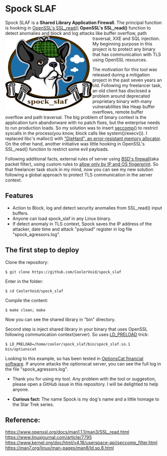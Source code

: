 # Spock SLAF 
Spock SLAF is a **Shared Library Application Firewall**. The principal function is hooking in [OpenSSL's SSL_read()](https://www.openssl.org/docs/man1.1.1/man3/SSL_read.html)
 **OpenSSL's SSL_read()** function to detect anomalies and block and log attacks like buffer overflow, path traversal, XXE and SQL injection. 
<img align="left" width="280" height="240" src="https://github.com/CoolerVoid/spock_slaf/blob/main/doc/spock_slaf_logo.png">
My beginning purpose in this project is to protect any binary that has communication with TLS using OpenSSL resources. 

The motivation for this tool was released during a mitigation project in the past seven years an old. Following my freelancer task, an old client has disclosed a problem around deprecated proprietary binary with many vulnerabilities like Heap buffer overflows, remote buffer overflow and path traversal. The big problem of binary context is the application turn abandonware with no patch fixes, but the enterprise needs to run production loads. So my solution was to insert [seccomp()](https://kubernetes.io/docs/tutorials/security/seccomp/) to restrict syscalls in the process(you know, block calls like system()/execv()). I replaced libc's malloc() with ["DieHard", an error-resistant memory allocator](https://github.com/emeryberger/DieHard). On the other hand, another initiative was little hooking in OpenSSL's SSL_read() function to restrict some evil payloads.

Following additional facts, external rules of server using [BSD's firewall](https://www.openbsd.org/faq/pf/filter.html)(aka packet filter), using custom rules to [allow only by IP and OS fingerprint](https://www.openbsd.org/faq/pf/filter.html#osfp). So that freelancer task stuck in my mind, now you can see my new solution following a global approach to protect TLS communication in the server context.

Features
---
* Action to Block, log and detect security anomalies from SSL_read() input buffers.
* Anyone can load spock_slaf in any Linux binary.
* If detect anomaly in TLS context, Spock saves the IP address of the attacker, date time and attack "payload" register in log file "spock_agressors.log".


The first step to deploy
--

Clone the repository:
```
$ git clone https://github.com/CoolerVoid/spock_slaf
```

Enter in the folder:
```
$ cd CoolerVoid/spock_slaf
```
Compile the content:
```
$ make clean; make
```
Now you can see the shared library in "bin" directory.

Second step is inject shared library in your binary that uses OpenSSL following communication context(server).
So uses [LD_PRELOAD](https://catonmat.net/simple-ld-preload-tutorial) trick:
```
$ LD_PRELOAD=/home/cooler/spock_slaf/bin/spock_slaf.so.1 bin/optionscat
```
Looking to this example, so has been tested in [OptionsCat financial software](https://github.com/CoolerVoid/optionscat).
If anyone attacks the optionscat server, you can see the full log in the file "spock_agressors.log".

* Thank you for using my tool. Any problem with the tool or suggestion, please open a GitHub issue in this repository. I will be delighted to help anyone.

* **Curious fact:** The name Spock is my dog's name and a little homage to the Star Trek series.


Reference:
---

https://www.openssl.org/docs/man1.1.1/man3/SSL_read.html
https://www.linuxjournal.com/article/7795
https://www.kernel.org/doc/html/v4.16/userspace-api/seccomp_filter.html
https://man7.org/linux/man-pages/man8/ld.so.8.html





